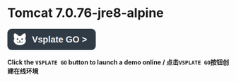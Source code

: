 # Tomcat 7.0.76-jre8-alpine

<a href="https://www.vsplate.com/?docker-compose=https://github.com/vsplate/dcenvs/tomcat/7.0.76-jre8-alpine"><img alt="VSPLATE GO" src="https://raw.githubusercontent.com/vsplate/images/master/vsgo_btn.png" width="200px"></a>

**Click the `VSPLATE GO` button to launch a demo online / 点击`VSPLATE GO`按钮创建在线环境**